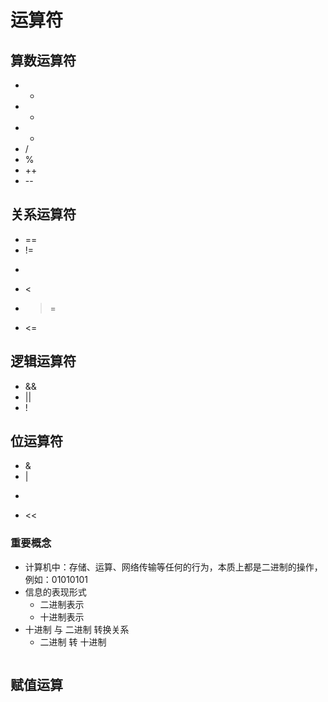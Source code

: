 # 运算符
## 算数运算符
* +
* -
* *
* /
* %
* ++
* --

## 关系运算符
* ==
* != 
* >
* <
* >=
* <=

## 逻辑运算符
* &&
* ||
* !

## 位运算符
* &
* |
* >>
* <<
### 重要概念
* 计算机中：存储、运算、网络传输等任何的行为，本质上都是二进制的操作，例如：01010101
* 信息的表现形式
  * 二进制表示
  * 十进制表示
* 十进制 与 二进制 转换关系
  * 二进制 转 十进制
  ```10101  ->  2**4 + 2**2 + 2**0
  ```
## 赋值运算


